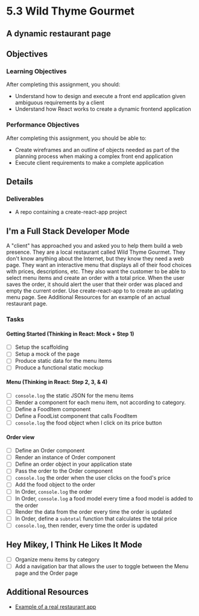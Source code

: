 # 5.3 Wild Thyme Gourmet
A dynamic restaurant page
---------------
## Objectives
### Learning Objectives
After completing this assignment, you should:
- Understand how to design and execute a front end application given ambiguous requirements by a client
- Understand how React works to create a dynamic frontend application
### Performance Objectives
After completing this assignment, you should be able to:
- Create wireframes and an outline of objects needed as part of the planning process when making a complex front end application
- Execute client requirements to make a complete application
## Details
### Deliverables
* A repo containing a create-react-app project
## I'm a Full Stack Developer Mode
A "client" has approached you and asked you to help them build a web presence. They are a local restaurant called Wild Thyme Gourmet. They don't know anything about the Internet, but they know they need a web page. They want an interactive menu that displays all of their food choices with prices, descriptions, etc. They also want the customer to be able to select menu items and create an order with a total price. When the user saves the order, it should alert the user that their order was placed and empty the current order.
Use create-react-app to to create an updating menu page. See Additional Resources for an example of an actual restaurant page.
### Tasks
#### Getting Started (Thinking in React: Mock + Step 1)
- [ ] Setup the scaffolding
- [ ] Setup a mock of the page
- [ ] Produce static data for the menu items
- [ ] Produce a functional static mockup
#### Menu (Thinking in React: Step 2, 3, & 4)
- [ ] `console.log` the static JSON for the menu items
- [ ] Render a component for each menu item, not according to category.
- [ ] Define a FoodItem component
- [ ] Define a FoodList component that calls FoodItem
- [ ] `console.log` the food object when I click on its price button
#### Order view
- [ ] Define an Order component
- [ ] Render an instance of Order component
- [ ] Define an order object in your application state
- [ ] Pass the order to the Order component
- [ ] `console.log` the order when the user clicks on the food's price
- [ ] Add the food object to the order
- [ ] In Order, `console.log` the order
- [ ] In Order, `console.log` a food model every time a food model is added to the order
- [ ] Render the data from the order every time the order is updated
- [ ] In Order, define a `subtotal` function that calculates the total price
- [ ] `console.log`, then render, every time the order is updated
## Hey Mikey, I Think He Likes It Mode
- [ ] Organize menu items by category
- [ ] Add a navigation bar that allows the user to toggle between the Menu page and the Order page
## Additional Resources
- [Example of a real restaurant app](https://eatstreet.com/atlanta-ga/restaurants/the-flying-biscuit-cafe-midtown)